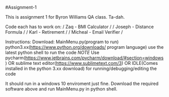 ﻿#Assignment-1

This is assignment 1 for Byron Williams QA class. Ta-dah.

Code each has to work on: 
/ Zaq     - BMI Calculator /
/ Joseph  - Distance Formula /
/ Karl    - Retirement /
/ Micheal - Email Verifier /

Instructions:
  Download:   MainMenu.py(program to run)
              python3.xx(https://www.python.org/downloads/ program language) use the latest python shell to run the code
              *NOTE*
              Use pycharm(https://www.jetbrains.com/pycharm/download/#section=windows) OR
              sublime text editor(https://www.sublimetext.com/3) OR
              IDLE(Comes installed in the python 3.xx download) for running/debugging/editing the code
              
  It should run in a windows 10 enviroment just fine.
  Download the required software above and run MainMenu.py in python shell.
